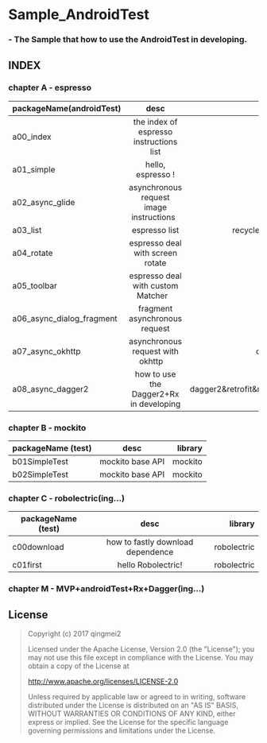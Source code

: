 # Sample_AndroidTest

### - The Sample that how to use the AndroidTest in developing.

## INDEX

### chapter A - espresso

| packageName(androidTest)           | desc                                          | library |
| -------------         |:-------------:                                | -----:|
| a00_index              | the index of espresso instructions list       | espresso |
| a01_simple             | hello, espresso !                             |   espresso |
| a02_async_glide       | asynchronous request image instructions       |  Glide&espresso |
| a03_list               | espresso list                                 | recyclerview&espresso |
| a04_rotate             | espresso deal with screen rotate              |  espresso |
| a05_toolbar            | espresso deal with custom Matcher             |  espresso |
| a06_async_dialog_fragment    | fragment asynchronous request          | espresso |
| a07_async_okhttp             | asynchronous request with okhttp       |   okhttp&espresso |
| a08_async_dagger2            | how to use the Dagger2+Rx in developing| dagger2&retrofit&rxjava&espresso |

### chapter B - mockito

| packageName (test)         | desc                                          | library |
| -------------              |:-------------:                                | -----:|
| b01SimpleTest              | mockito base API                               | mockito |
| b02SimpleTest              | mockito base API                              |   mockito |

### chapter C - robolectric(ing...)

| packageName (test)         | desc                                          | library |
| -------------              |:-------------:                                | -----:|
| c00download                | how to fastly download dependence             | robolectric |
| c01first                   | hello Robolectric!                            | robolectric |

### chapter M - MVP+androidTest+Rx+Dagger(ing...)



## License 

> Copyright (c) 2017 qingmei2
> 
> Licensed under the Apache License, Version 2.0 (the "License");
> you may not use this file except in compliance with the License.
> You may obtain a copy of the License at
> 
> http://www.apache.org/licenses/LICENSE-2.0
> 
> Unless required by applicable law or agreed to in writing, software
> distributed under the License is distributed on an "AS IS" BASIS,
> WITHOUT WARRANTIES OR CONDITIONS OF ANY KIND, either express or implied.
> See the License for the specific language governing permissions and
> limitations under the License.
